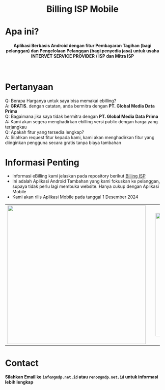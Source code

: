 <p align="center">
    <h1 align="center">Billing ISP Mobile</h1>
</p>


# Apa ini?

<h4 align="center">
Aplikasi Berbasis Android dengan fitur Pembayaran Tagihan (bagi pelanggan) dan Pengelolaan Pelanggan (bagi penyedia jasa) untuk usaha INTERVET SERVICE PROVIDER / ISP dan Mitra ISP
</h4>
<br>

# Pertanyaan
Q: Berapa Harganya untuk saya bisa memakai ebilling? </br>
A: <strong>GRATIS</strong>. dengan catatan, anda bermitra dengan <strong>PT. Global Media Data Prima</strong> </br>
Q: Bagaimana jika saya tidak bermitra dengan <strong>PT. Global Media Data Prima</strong> </br>
A: Kami akan segera menghadirkan ebilling versi public dengan harga yang terjangkau </br>
Q: Apakah fitur yang tersedia lengkap? </br>
A: Silahkan request fitur kepada kami, kami akan menghadirkan fitur yang diinginkan pengguna secara gratis tanpa biaya tambahan </br>

# Informasi Penting
- Informasi eBilling kami jelaskan pada repository berikut [Billing ISP](https://github.com/GMDP-Developers/Billing-ISP)
- Ini adalah Aplikasi Android Tambahan yang kami fokuskan ke pelanggan, supaya tidak perlu lagi membuka website. Hanya cukup dengan Aplikasi Mobile
- Kami akan rilis Aplikasi Mobile pada tanggal 1 Desember 2024

<table>
    <tr>
        <td><img src='https://piclod.com/i/1699121049/141.jpg' width='450px'></td>
        <td></td>
        <td><img src='https://piclod.com/i/1690276721/139.jpg' width='400px'></td>
        <td></td>
        <td><img src='https://i.pinimg.com/736x/83/31/25/8331258e543977d6614d4f0f849b3131.jpg' width='400px'></td>
    </tr>
</table>

<!-- https://piclod.com/i/1703558312/Addicts_before_and_after_.png -->

# Contact

#### Silahkan Email ke `info@gmdp.net.id` atau `reno@gmdp.net.id` untuk informasi lebih lengkap
